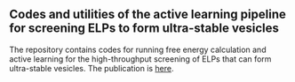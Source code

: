 ## Codes and utilities of the active learning pipeline for screening ELPs to form ultra-stable vesicles

The repository contains codes for running free energy calculation and active learning for the high-throughput screening of ELPs that can form ultra-stable vesicles. The publication is [here](xxx). 

